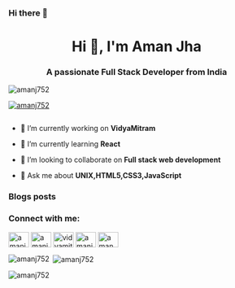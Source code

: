 ### Hi there 👋
 <h1 align="center">Hi 👋, I'm Aman Jha</h1>
<h3 align="center">A passionate Full Stack Developer from India</h3>

<p align="left"> <img src="https://komarev.com/ghpvc/?username=amanj752&label=Profile%20views&color=0e75b6&style=flat" alt="amanj752" /> </p>

<p align="left"> <a href="https://github.com/ryo-ma/github-profile-trophy"><img src="https://github-profile-trophy.vercel.app/?username=amanj752" alt="amanj752" /></a> </p>

<p align="left"> <a href="https://twitter.com/" target="blank"><img src="https://img.shields.io/twitter/follow/?logo=twitter&style=for-the-badge" alt="" /></a> </p>

- 🔭 I’m currently working on **VidyaMitram**

- 🌱 I’m currently learning **React**

- 👯 I’m looking to collaborate on **Full stack web development**

- 💬 Ask me about **UNIX,HTML5,CSS3,JavaScript**

### Blogs posts
<!-- BLOG-POST-LIST:START -->
<!-- BLOG-POST-LIST:END -->

<h3 align="left">Connect with me:</h3>
<p align="left">
<a href="https://dev.to/amanj752" target="blank"><img align="center" src="https://raw.githubusercontent.com/rahuldkjain/github-profile-readme-generator/master/src/images/icons/Social/devto.svg" alt="amanj752" height="30" width="40" /></a>
<a href="https://linkedin.com/in/amanj752" target="blank"><img align="center" src="https://raw.githubusercontent.com/rahuldkjain/github-profile-readme-generator/master/src/images/icons/Social/linked-in-alt.svg" alt="amanj752" height="30" width="40" /></a>
<a href="https://www.youtube.com/c/vidyamitram" target="blank"><img align="center" src="https://raw.githubusercontent.com/rahuldkjain/github-profile-readme-generator/master/src/images/icons/Social/youtube.svg" alt="vidyamitram" height="30" width="40" /></a>
<a href="https://www.codechef.com/users/aman752" target="blank"><img align="center" src="https://cdn.jsdelivr.net/npm/simple-icons@3.1.0/icons/codechef.svg" alt="amanj752" height="30" width="40" /></a>
<a href="https://www.leetcode.com/amanj752" target="blank"><img align="center" src="https://raw.githubusercontent.com/rahuldkjain/github-profile-readme-generator/master/src/images/icons/Social/leet-code.svg" alt="aman_j752" height="30" width="40" /></a>
</p>

<p><img align="left" src="https://github-readme-stats.vercel.app/api/top-langs?username=amanj752&show_icons=true&locale=en&layout=compact" alt="amanj752" /></p>

<p>&nbsp;<img align="center" src="https://github-readme-stats.vercel.app/api?username=amanj752&show_icons=true&locale=en" alt="amanj752" /></p>

<p><img align="center" src="https://github-readme-streak-stats.herokuapp.com/?user=amanj752&" alt="amanj752" /></p>

